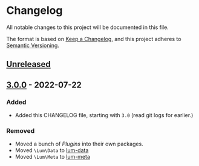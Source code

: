 # Changelog
All notable changes to this project will be documented in this file.

The format is based on [Keep a Changelog](https://keepachangelog.com/en/1.0.0/),
and this project adheres to [Semantic Versioning](https://semver.org/spec/v2.0.0.html).

## [Unreleased]

## [3.0.0] - 2022-07-22
### Added
- Added this CHANGELOG file, starting with `3.0` (read git logs for earlier.)
### Removed
- Moved a bunch of *Plugins* into their own packages.
- Moved `\Lum\Data` to [lum-data](https://github.com/supernovus/lum.data.php)
- Moved `\Lum\Meta` to [lum-meta](https://github.com/supernovus/lum.meta.php)

[Unreleased]: https://github.com/supernovus/lum.core.php/compare/v3.0.0...HEAD
[3.0.0]: https://github.com/supernovus/lum.core.php/releases/tag/v3.0.0

